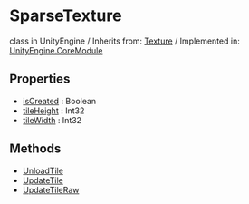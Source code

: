 # SparseTexture
class in UnityEngine
 / Inherits from: <a href="https://docs.unity3d.com/6000.0/Documentation/ScriptReference/Texture.html">Texture</a> / Implemented in: <a href="https://docs.unity3d.com/6000.0/Documentation/ScriptReference/UnityEngine.CoreModule.html">UnityEngine.CoreModule</a>
## Properties
- <a href="https://docs.unity3d.com/6000.0/Documentation/ScriptReference/SparseTexture-isCreated.html">isCreated</a> : Boolean
- <a href="https://docs.unity3d.com/6000.0/Documentation/ScriptReference/SparseTexture-tileHeight.html">tileHeight</a> : Int32
- <a href="https://docs.unity3d.com/6000.0/Documentation/ScriptReference/SparseTexture-tileWidth.html">tileWidth</a> : Int32
## Methods
- <a href="https://docs.unity3d.com/6000.0/Documentation/ScriptReference/SparseTexture.UnloadTile.html">UnloadTile</a>
- <a href="https://docs.unity3d.com/6000.0/Documentation/ScriptReference/SparseTexture.UpdateTile.html">UpdateTile</a>
- <a href="https://docs.unity3d.com/6000.0/Documentation/ScriptReference/SparseTexture.UpdateTileRaw.html">UpdateTileRaw</a>
